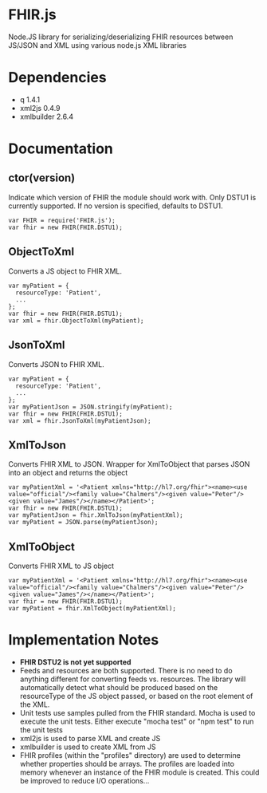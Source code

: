 # FHIR.js
Node.JS library for serializing/deserializing FHIR resources between JS/JSON and XML using various node.js XML libraries

# Dependencies
* q 1.4.1
* xml2js 0.4.9
* xmlbuilder 2.6.4

# Documentation
## ctor(version)
Indicate which version of FHIR the module should work with. Only DSTU1 is currently supported. If no version is specified, defaults to DSTU1.

```
var FHIR = require('FHIR.js');
var fhir = new FHIR(FHIR.DSTU1);
```
## ObjectToXml
Converts a JS object to FHIR XML.

```
var myPatient = {
  resourceType: 'Patient',
  ...
};
var fhir = new FHIR(FHIR.DSTU1);
var xml = fhir.ObjectToXml(myPatient);
```
## JsonToXml
Converts JSON to FHIR XML.

```
var myPatient = {
  resourceType: 'Patient',
  ...
};
var myPatientJson = JSON.stringify(myPatient);
var fhir = new FHIR(FHIR.DSTU1);
var xml = fhir.JsonToXml(myPatientJson);
```
## XmlToJson
Converts FHIR XML to JSON. Wrapper for XmlToObject that parses JSON into an object and returns the object

```
var myPatientXml = '<Patient xmlns="http://hl7.org/fhir"><name><use value="official"/><family value="Chalmers"/><given value="Peter"/><given value="James"/></name></Patient>';
var fhir = new FHIR(FHIR.DSTU1);
var myPatientJson = fhir.XmlToJson(myPatientXml);
var myPatient = JSON.parse(myPatientJson);
```
## XmlToObject
Converts FHIR XML to JS object

```
var myPatientXml = '<Patient xmlns="http://hl7.org/fhir"><name><use value="official"/><family value="Chalmers"/><given value="Peter"/><given value="James"/></name></Patient>';
var fhir = new FHIR(FHIR.DSTU1);
var myPatient = fhir.XmlToObject(myPatientXml);
```

# Implementation Notes
* **FHIR DSTU2 is not yet supported**
* Feeds and resources are both supported. There is no need to do anything different for converting feeds vs. resources. The library will automatically detect what should be produced based on the resourceType of the JS object passed, or based on the root element of the XML.
* Unit tests use samples pulled from the FHIR standard. Mocha is used to execute the unit tests. Either execute "mocha test" or "npm test" to run the unit tests
* xml2js is used to parse XML and create JS
* xmlbuilder is used to create XML from JS
* FHIR profiles (within the "profiles" directory) are used to determine whether properties should be arrays. The profiles are loaded into memory whenever an instance of the FHIR module is created. This could be improved to reduce I/O operations...
